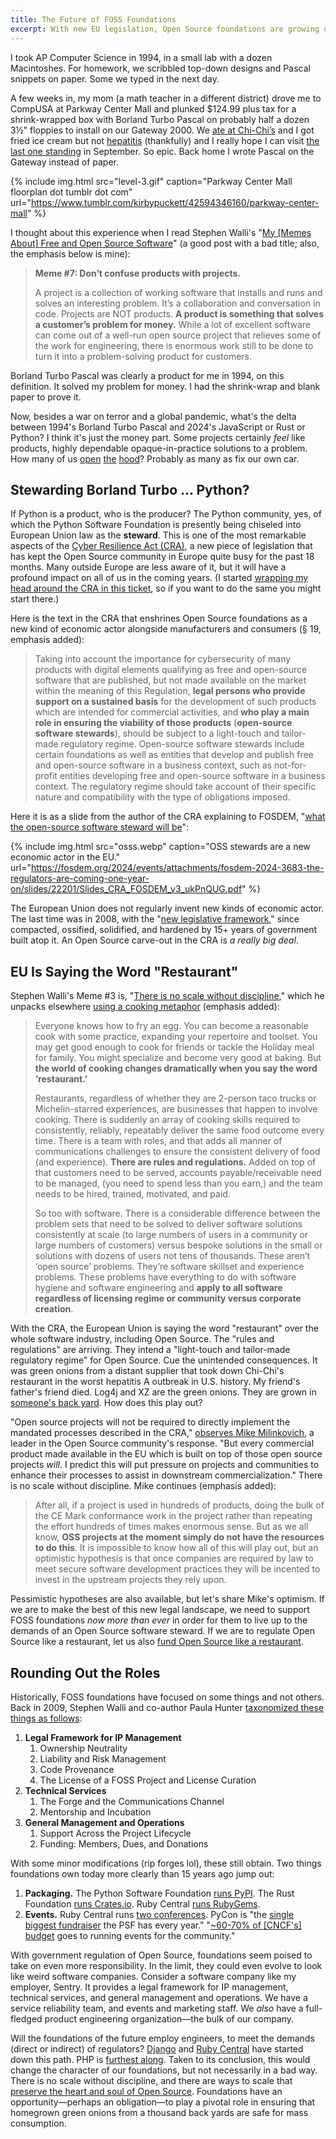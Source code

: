 ```yaml
---
title: The Future of FOSS Foundations
excerpt: With new EU legislation, Open Source foundations are growing up fast. Where are we headed?
---
```


I took AP Computer Science in 1994, in a small lab with a dozen
Macintoshes. For homework, we scribbled top-down
designs and Pascal snippets on paper. Some we typed in the next day.

A few weeks in, my mom (a math teacher in a different district) drove me to CompUSA at Parkway
Center Mall and plunked $124.99 plus tax for a shrink-wrapped box with Borland
Turbo Pascal on probably half a dozen 3½" floppies to install on our Gateway 2000.
We [ate at Chi-Chi’s](https://www.reddit.com/r/pittsburgh/comments/16ufhkw/who_remembers_shopping_at_compusa_and_then/) and I got fried ice cream but not
[hepatitis](https://en.wikipedia.org/wiki/Chi-Chi%27s#Bankruptcy,_hepatitis_A,_and_closure_in_United_States_and_Canada)
(thankfully) and I really hope I can visit [the last one standing](https://www.chi-chis.at/)
in September. So epic. Back home I wrote Pascal on the Gateway instead of
paper.

{% include img.html src="level-3.gif" caption="Parkway Center Mall floorplan dot tumblr dot com" url="https://www.tumblr.com/kirbypuckett/42594346160/parkway-center-mall" %}

I thought about this experience when I read Stephen Walli's "[My [Memes About] Free and
Open Source
Software](https://medium.com/@stephenrwalli/my-history-of-free-and-open-source-software-1bac0a75a6ba#5ea4)"
(a good post with a bad title; also, the emphasis below is mine):

> <b>Meme #7: Don’t confuse products with projects.</b>
>
> A project is a collection of working software that installs and runs and
> solves an interesting problem. It’s a collaboration and conversation in code.
> Projects are NOT products. **A product is something that solves a customer’s
> problem for money.** While a lot of excellent software can come out of a
> well-run open source project that relieves some of the work for engineering,
> there is enormous work still to be done to turn it into a problem-solving
> product for customers.

Borland Turbo Pascal was clearly a product for me in 1994, on this
definition. It solved my problem for money. I had the shrink-wrap and
blank paper to prove it.

Now, besides a war on terror and a global pandemic, what's the delta between
1994's Borland Turbo Pascal and 2024's JavaScript or Rust or Python? I think
it's just the money part. Some projects certainly _feel_ like products, highly
dependable opaque-in-practice solutions to a problem. How many of us
[open](https://chromium.googlesource.com/v8/v8.git)
[the](https://github.com/rust-lang/rust)
[hood](https://github.com/python/cpython)? Probably as many as fix our own car.

## Stewarding Borland Turbo ... Python?

If Python is a product, who is the producer? The Python community, yes, of
which the Python Software Foundation is presently being chiseled into European
Union law as the <b>steward</b>. This is one of the most remarkable aspects of
the [Cyber Resilience Act
(CRA)](https://www.europarl.europa.eu/doceo/document/TA-9-2024-0130_EN.pdf), a
new piece of legislation that has kept the Open Source community in Europe
quite busy for the past 18 months. Many outside Europe are less aware of it, but it will
have a profound impact on all of us in the coming years. (I started [wrapping my
head around the CRA in this
ticket](https://github.com/chadwhitacre/openpath/issues/40), so if you want to
do the same you might start there.)

Here is the text in the CRA that enshrines Open Source foundations as a
new kind of economic actor alongside manufacturers and consumers (§ 19, emphasis
added):

> Taking into account the importance for cybersecurity of many products with
> digital elements qualifying as free and open-source software that are
> published, but not made available on the market within the meaning of this
> Regulation, <b>legal persons who provide support on a sustained basis</b> for
> the development of such products which are intended for commercial
> activities, and <b>who play a main role in ensuring the viability of those
> products</b> (**open-source software stewards**), should be subject to a
> light-touch and tailor-made regulatory regime. Open-source software stewards
> include certain foundations as well as entities that develop and publish free
> and open-source software in a business context, such as not-for-profit
> entities developing free and open-source software in a business context. The
> regulatory regime should take account of their specific nature and
> compatibility with the type of obligations imposed.

Here it is as a slide from the author of the CRA explaining to FOSDEM, "[what
the open-source software steward will
be](https://www.youtube.com/watch?v=wRzqvHulcEA#t=18m07s)":

{% include img.html src="osss.webp" caption="OSS stewards are a new economic actor in the EU." url="https://fosdem.org/2024/events/attachments/fosdem-2024-3683-the-regulators-are-coming-one-year-on/slides/22201/Slides_CRA_FOSDEM_v3_ukPnQUG.pdf" %}

The European Union does not regularly invent new kinds of economic actor. The
last time was in 2008, with the "[new legislative
framework](https://single-market-economy.ec.europa.eu/single-market/goods/new-legislative-framework_en),"
since compacted, ossified, solidified, and hardened by 15+ years of government
built atop it. An Open Source carve-out in the CRA is _a really big deal_.

## EU Is Saying the Word "Restaurant"

Stephen Walli's Meme #3 is, "[There is no scale without
discipline](https://medium.com/@stephenrwalli/my-history-of-free-and-open-source-software-1bac0a75a6ba#5d29),"
which he unpacks elsewhere [using a cooking
metaphor](https://medium.com/@stephenrwalli/sustaining-open-source-software-4a62a4b6d0f3#595f)
(emphasis added):

> Everyone knows how to fry an egg. You can become a reasonable cook with some
> practice, expanding your repertoire and toolset. You may get good enough to
> cook for friends or tackle the Holiday meal for family. You might specialize
> and become very good at baking. But **the world of cooking changes dramatically
> when you say the word ‘restaurant.’**
>
> Restaurants, regardless of whether they are 2-person taco trucks or
> Michelin-starred experiences, are businesses that happen to involve cooking.
> There is suddenly an array of cooking skills required to consistently,
> reliably, repeatably deliver the same food outcome every time. There is a
> team with roles, and that adds all manner of communications challenges to
> ensure the consistent delivery of food (and experience). **There are rules
> and regulations.** Added on top of that customers need to be served, accounts
> payable/receivable need to be managed, (you need to spend less than you
> earn,) and the team needs to be hired, trained, motivated, and paid.
>
> So too with software. There is a considerable difference between the problem
> sets that need to be solved to deliver software solutions consistently at
> scale (to large numbers of users in a community or large numbers of
> customers) versus bespoke solutions in the small or solutions with dozens of
> users not tens of thousands. These aren’t ‘open source’ problems. They’re
> software skillset and experience problems. These problems have everything to
> do with software hygiene and software engineering and **apply to all software
> regardless of licensing regime or community versus corporate creation**.

With the CRA, the European Union is saying the word "restaurant" over the whole
software industry, including Open Source. The "rules and regulations" are
arriving. They intend a "light-touch and tailor-made regulatory regime" for
Open Source. Cue the unintended consequences. It was green onions from a
distant supplier that took down Chi-Chi's restaurant in the worst hepatitis A
outbreak in U.S. history. My friend's father's friend died. Log4j and XZ are the
green onions. They are grown in [someone's back
yard](https://www.softwaremaxims.com/blog/not-a-supplier). How does this play
out?

"Open source projects will not be required to directly implement the mandated
processes described in the CRA," [observes Mike
Milinkovich](https://eclipse-foundation.blog/2023/12/19/good-news-on-the-cyber-resilience-act/),
a leader in the Open Source community's response. "But every commercial product
made available in the EU which is built on top of those open source projects
_will_. I predict this will put pressure on projects and communities to enhance
their processes to assist in downstream commercialization." There is no scale
without discipline. Mike continues (emphasis added):

> After all, if a project is used in hundreds of products, doing the bulk of
> the CE Mark conformance work in the project rather than repeating the effort
> hundreds of times makes enormous sense. But as we all know, **OSS projects at
> the moment simply do not have the resources to do this**. It is impossible to
> know how all of this will play out, but an optimistic hypothesis is that once
> companies are required by law to meet secure software development practices
> they will be incented to invest in the upstream projects they rely upon.

Pessimistic hypotheses are also available, but let's share Mike's optimism. If
we are to make the best of this new legal landscape, we need to support FOSS
foundations _now more than ever_ in order for them to live up to the demands of
an Open Source software steward. If we are to regulate Open Source like a
restaurant, let us also [fund Open Source like a
restaurant](/2024/open-source-is-a-restaurant/#the-restaurant-analogy).

## Rounding Out the Roles

Historically, FOSS foundations have focused on some things and not others. Back in
2009, Stephen Walli and co-author Paula Hunter [taxonomized these things as
follows](https://www.jolts.world/index.php/jolts/article/view/64/148):

1. <b>Legal Framework for IP Management</b>
   1. Ownership Neutrality
   1. Liability and Risk Management
   1. Code Provenance
   1. The License of a FOSS Project and License Curation
1. <b>Technical Services</b>
   1. The Forge and the Communications Channel
   1. Mentorship and Incubation
1. <b>General Management and Operations</b>
   1. Support Across the Project Lifecycle
   1. Funding: Members, Dues, and Donations

With some minor modifications (rip forges lol), these still obtain. Two things
foundations own today more clearly than 15 years ago jump out:

1. <b>Packaging.</b> The Python Software Foundation [runs
   PyPI](https://pypi.org/help/#about). The Rust Foundation [runs
   Crates.io](https://www.rust-lang.org/governance/teams/crates-io). Ruby Central [runs RubyGems](https://rubygems.org/pages/sponsors).
1. <b>Events.</b> Ruby Central runs [two conferences](https://rubycentral.org/conferences/). PyCon is "the [single biggest
   fundraiser](https://psf-docs.readthedocs.io/en/latest/_docs/faq.html#what-is-the-relationship-between-pycon-us-and-the-psf)
   the PSF has every year." "[~60-70% of [CNCF's]
   budget](https://twitter.com/cra/status/1763632743127126190) goes to running
   events for the community."

With government regulation of Open Source, foundations seem poised to take on
even more responsibility. In the limit, they could even evolve to look like weird
software companies. Consider a software company like my employer, Sentry. It provides a legal framework for IP
management, technical services, and general management and operations. We have
a service reliability team, and events and marketing staff. We _also_ have a
full-fledged product engineering organization—the bulk of our company.

Will the foundations of the future employ engineers, to meet the demands
(direct or indirect) of regulators?
[Django](https://www.djangoproject.com/fundraising/#who-are-the-django-fellows)
and [Ruby
Central](https://rubycentral.org/news/ruby-central-welcomes-new-software-engineer-in-residence-sponsored-by-aws/)
have started down this path. PHP is [furthest
along](https://thephp.foundation/structure/#core_developers). Taken to its
conclusion, this would change the character of our foundations, but not
necessarily in a bad way. There is no scale without discipline, and there are
ways to scale that [preserve the heart and soul of Open
Source](/2024/a-vision-for-software-commons/#the-heart-of-open-source).
Foundations have an opportunity—perhaps an obligation—to play a pivotal role in
ensuring that homegrown green onions from a thousand back yards are safe for
mass consumption.

